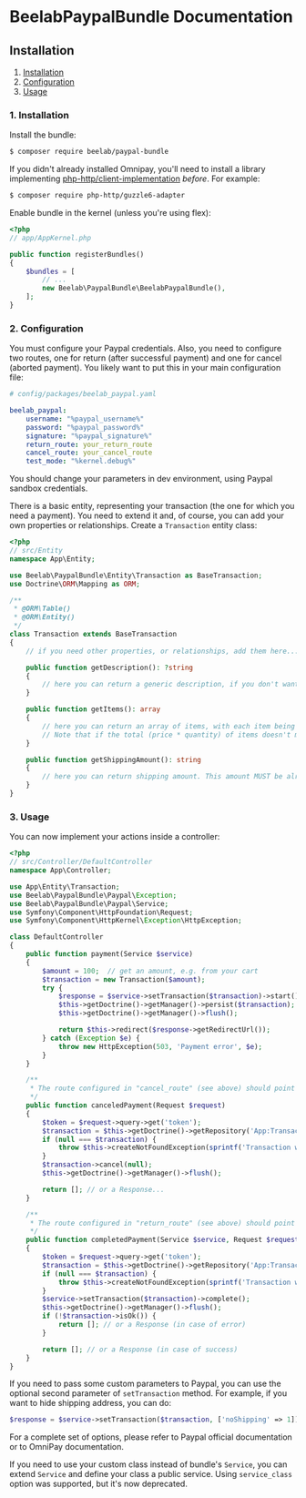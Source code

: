 BeelabPaypalBundle Documentation
================================

## Installation

1. [Installation](#1-installation)
2. [Configuration](#2-configuration)
3. [Usage](#3-usage)

### 1. Installation

Install the bundle:

```bash
$ composer require beelab/paypal-bundle
```

If you didn't already installed Omnipay, you'll need to install a library implementing 
[php-http/client-implementation](https://packagist.org/providers/php-http/client-implementation)
*before*. For example:

```bash
$ composer require php-http/guzzle6-adapter
```

Enable bundle in the kernel (unless you're using flex):

```php
<?php
// app/AppKernel.php

public function registerBundles()
{
    $bundles = [
        // ...
        new Beelab\PaypalBundle\BeelabPaypalBundle(),
    ];
}
```

### 2. Configuration

You must configure your Paypal credentials. Also, you need to configure two routes, one
for return (after successful payment) and one for cancel (aborted payment).
You likely want to put this in your main configuration file:

```yaml
# config/packages/beelab_paypal.yaml

beelab_paypal:
    username: "%paypal_username%"
    password: "%paypal_password%"
    signature: "%paypal_signature%"
    return_route: your_return_route
    cancel_route: your_cancel_route
    test_mode: "%kernel.debug%"
```

You should change your parameters in dev environment, using Paypal sandbox credentials.

There is a basic entity, representing your transaction (the one for which you need a payment).
You need to extend it and, of course, you can add your own properties or relationships.
Create a `Transaction` entity class:

```php
<?php
// src/Entity
namespace App\Entity;

use Beelab\PaypalBundle\Entity\Transaction as BaseTransaction;
use Doctrine\ORM\Mapping as ORM;

/**
 * @ORM\Table()
 * @ORM\Entity()
 */
class Transaction extends BaseTransaction
{
    // if you need other properties, or relationships, add them here...

    public function getDescription(): ?string
    {
        // here you can return a generic description, if you don't want to list items
    }

    public function getItems(): array
    {
        // here you can return an array of items, with each item being an array of name, quantity, price
        // Note that if the total (price * quantity) of items doesn't match total amount, this won't work
    }

    public function getShippingAmount(): string
    {
        // here you can return shipping amount. This amount MUST be already in your total amount
    }
}
```

### 3. Usage

You can now implement your actions inside a controller:

```php
<?php
// src/Controller/DefaultController
namespace App\Controller;

use App\Entity\Transaction;
use Beelab\PaypalBundle\Paypal\Exception;
use Beelab\PaypalBundle\Paypal\Service;
use Symfony\Component\HttpFoundation\Request;
use Symfony\Component\HttpKernel\Exception\HttpException;

class DefaultController
{
    public function payment(Service $service)
    {
        $amount = 100;  // get an amount, e.g. from your cart
        $transaction = new Transaction($amount);
        try {
            $response = $service->setTransaction($transaction)->start();
            $this->getDoctrine()->getManager()->persist($transaction);
            $this->getDoctrine()->getManager()->flush();

            return $this->redirect($response->getRedirectUrl());
        } catch (Exception $e) {
            throw new HttpException(503, 'Payment error', $e);
        }
    }

    /**
     * The route configured in "cancel_route" (see above) should point here
     */
    public function canceledPayment(Request $request)
    {
        $token = $request->query->get('token');
        $transaction = $this->getDoctrine()->getRepository('App:Transaction')->findOneByToken($token);
        if (null === $transaction) {
            throw $this->createNotFoundException(sprintf('Transaction with token %s not found.', $token));
        }
        $transaction->cancel(null);
        $this->getDoctrine()->getManager()->flush();

        return []; // or a Response...
    }

    /**
     * The route configured in "return_route" (see above) should point here
     */
    public function completedPayment(Service $service, Request $request)
    {
        $token = $request->query->get('token');
        $transaction = $this->getDoctrine()->getRepository('App:Transaction')->findOneByToken($token);
        if (null === $transaction) {
            throw $this->createNotFoundException(sprintf('Transaction with token %s not found.', $token));
        }
        $service->setTransaction($transaction)->complete();
        $this->getDoctrine()->getManager()->flush();
        if (!$transaction->isOk()) {
            return []; // or a Response (in case of error)
        }

        return []; // or a Response (in case of success)
    }
}
```

If you need to pass some custom parameters to Paypal, you can use the optional second parameter of `setTransaction`
method. For example, if you want to hide shipping address, you can do:

```php
$response = $service->setTransaction($transaction, ['noShipping' => 1])->start();
```

For a complete set of options, please refer to Paypal official documentation or to OmniPay documentation.

If you need to use your custom class instead of bundle's `Service`, you can extend `Service` and define your
class a public service. Using `service_class` option was supported, but it's now deprecated.

